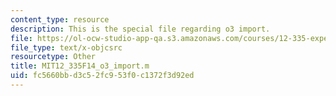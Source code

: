 ```yaml
---
content_type: resource
description: This is the special file regarding o3 import.
file: https://ol-ocw-studio-app-qa.s3.amazonaws.com/courses/12-335-experimental-atmospheric-chemistry-fall-2014/fc5660bbd3c52fc953f0c1372f3d92ed_MIT12_335F14_o3_import.m
file_type: text/x-objcsrc
resourcetype: Other
title: MIT12_335F14_o3_import.m
uid: fc5660bb-d3c5-2fc9-53f0-c1372f3d92ed
---
```

